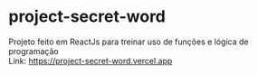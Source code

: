 # project-secret-word
Projeto feito em ReactJs para treinar uso de funções e lógica de programação
<br/>
Link: https://project-secret-word.vercel.app
